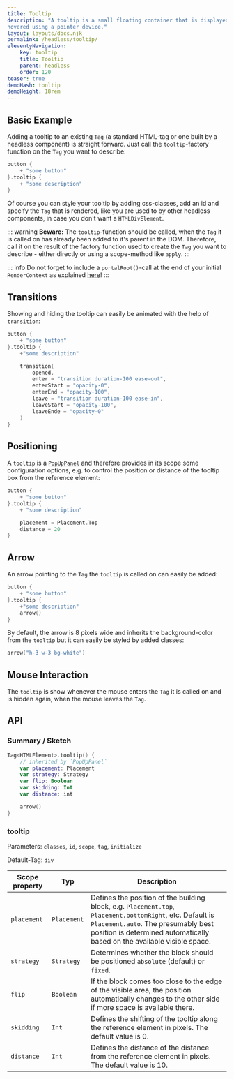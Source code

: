 ```yaml
---
title: Tooltip
description: "A tooltip is a small floating container that is displayed next to the element it describes whenever it gets
hovered using a pointer device."
layout: layouts/docs.njk
permalink: /headless/tooltip/
eleventyNavigation:
    key: tooltip
    title: Tooltip
    parent: headless
    order: 120
teaser: true
demoHash: tooltip
demoHeight: 18rem
---
```


## Basic Example

Adding a tooltip to an existing `Tag` (a standard HTML-tag or one built by a headless component) is straight forward.
Just call the `tooltip`-factory function on the `Tag` you want to describe:

````kotlin
button {
    + "some button"
}.tooltip {
    + "some description"
}
````

Of course you can style your tooltip by adding css-classes, add an id and specify the `Tag` that is rendered, like you
are used to by other headless components, in case you don't want a `HTMLDivElement`.

::: warning
**Beware:** The `tooltip`-function should be called, when the `Tag` it is called on has already been added to it's
parent in the DOM. Therefore, call it on the result of the factory function used to create the `Tag` you want to
describe - either directly or using a scope-method like `apply`.
:::

::: info
Do not forget to include a `portalRoot()`-call at the end of your initial `RenderContext` as explained
[here](/headless/#portalling)!
:::

## Transitions

Showing and hiding the tooltip can easily be animated with the help of `transition`:

```kotlin
button {
    + "some button"
}.tooltip {
    +"some description"

    transition(
        opened,
        enter = "transition duration-100 ease-out",
        enterStart = "opacity-0",
        enterEnd = "opacity-100",
        leave = "transition duration-100 ease-in",
        leaveStart = "opacity-100",
        leaveEnde = "opacity-0"
    )
}
```

## Positioning

A `tooltip` is a [`PopUpPanel`](#floating-content---popuppanel) and therefore provides in its scope some
configuration options, e.g. to control the position or distance of the tooltip box from the  reference element:

```kotlin
button {
    + "some button"
}.tooltip {
    + "some description"

    placement = Placement.Top
    distance = 20
}
```

## Arrow

An arrow pointing to the `Tag` the `tooltip` is called on can easily be added:

```kotlin
button {
    + "some button"
}.tooltip {
    +"some description"
    arrow()
}
```

By default, the arrow is 8 pixels wide and inherits the background-color from the `tooltip` but it can easily be styled
by added classes:

```kotlin
arrow("h-3 w-3 bg-white")
```


## Mouse Interaction

The `tooltip` is show whenever the mouse enters the `Tag` it is called on and is hidden again, when the mouse leaves
the `Tag`.

## API

### Summary / Sketch

```kotlin
Tag<HTMLElement>.tooltip() {
    // inherited by `PopUpPanel`
    var placement: Placement
    var strategy: Strategy
    var flip: Boolean
    var skidding: Int
    var distance: int

    arrow()
}
```


### tooltip

Parameters: `classes`, `id`, `scope`, `tag`, `initialize`

Default-Tag: `div`

| Scope property  | Typ         | Description                                                                                                                                                                                                                 |
|-------------|-------------|-----------------------------------------------------------------------------------------------------------------------------------------------------------------------------------------------------------------------------|
| `placement` | `Placement` | Defines the position of the building block, e.g. `Placement.top`, `Placement.bottomRight`, etc. Default is `Placement.auto`. The presumably best position is determined automatically based on the available visible space. |
| `strategy`  | `Strategy`  | Determines whether the block should be positioned `absolute` (default) or `fixed`.                                                                                                                                          |
| `flip`      | `Boolean`   | If the block comes too close to the edge of the visible area, the position automatically changes to the other side if more space is available there.                                                                        |
| `skidding`  | `Int`       | Defines the shifting of the tooltip along the reference element in pixels. The default value is 0.                                                                                                                          |
| `distance`  | `Int`       | Defines the distance of the distance from the reference element in pixels. The default value is 10.                                                                                                                         |
